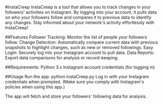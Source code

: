 #InstaCreep
InstaCreep is a tool that allows you to track changes in your followers' activities on Instagram. By logging into your account, it pulls data on who your followers follow and compares it to previous data to identify any changes. Stay informed about your network's activity effortlessly with InstaCreep!

##Features
Follower Tracking: Monitor the list of people your followers follow.
Change Detection: Automatically compare current data with previous snapshots to highlight changes, such as new or removed followings.
Easy Login: Securely log into your Instagram account to pull data.
Data Reports: Export data comparisons for analysis or record-keeping.

##Requirements:
Python 3.x
Instagram account credentials (for logging in)

##Usage
Run the app:
python instaCreep.py
Log in with your Instagram credentials when prompted. (Make sure you comply with Instagram's policies when using this app.)

The app will fetch and store your followers' following data for analysis.


